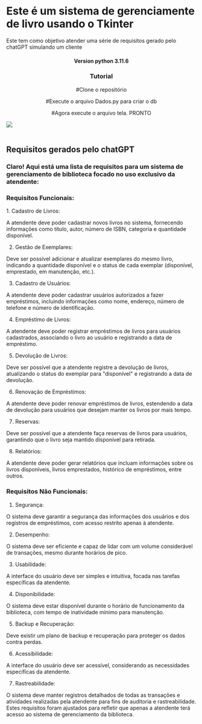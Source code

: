# Este é um sistema de gerenciamente de livro usando o Tkinter 
<p>Este tem como objetivo atender uma série de requisitos gerado pelo chatGPT simulando um cliente</p>
<h4 align="center">Version python 3.11.6</h4>
<h3 align="center">Tutorial</h3>
<P align="center">#Clone o  repositório </P>
<P align="center">#Execute o arquivo Dados.py para criar o db </P>
<P align="center">#Agora execute o arquivo tela. PRONTO </P>
<img src="https://github.com/DwonataGabriel/ProjetosPython/assets/126933270/f16d3fd4-c34a-4adf-a0ec-bbb4695f8ad4" max-width="800px" align="center"/>
<br><br>

<p>
  <h2>Requisitos gerados pelo chatGPT </h2> 
<h3>Claro! Aqui está uma lista de requisitos para um sistema de gerenciamento de biblioteca focado no uso exclusivo da atendente:</h3>

<h3>Requisitos Funcionais:</h3>
1. Cadastro de Livros:

A atendente deve poder cadastrar novos livros no sistema, fornecendo informações como título, autor, número de ISBN, categoria e quantidade disponível.

2. Gestão de Exemplares:

Deve ser possível adicionar e atualizar exemplares do mesmo livro, indicando a quantidade disponível e o status de cada exemplar (disponível, emprestado, em manutenção, etc.).

3. Cadastro de Usuários:

A atendente deve poder cadastrar usuários autorizados a fazer empréstimos, incluindo informações como nome, endereço, número de telefone e número de identificação.

4. Empréstimo de Livros:

A atendente deve poder registrar empréstimos de livros para usuários cadastrados, associando o livro ao usuário e registrando a data de empréstimo.

5. Devolução de Livros:

Deve ser possível que a atendente registre a devolução de livros, atualizando o status do exemplar para "disponível" e registrando a data de devolução.

6. Renovação de Empréstimos:

A atendente deve poder renovar empréstimos de livros, estendendo a data de devolução para usuários que desejam manter os livros por mais tempo.

7. Reservas:

Deve ser possível que a atendente faça reservas de livros para usuários, garantindo que o livro seja mantido disponível para retirada.

8. Relatórios:

A atendente deve poder gerar relatórios que incluam informações sobre os livros disponíveis, livros emprestados, histórico de empréstimos, entre outros.
<br>
<h3>Requisitos Não Funcionais: </h3>

1. Segurança:

O sistema deve garantir a segurança das informações dos usuários e dos registros de empréstimos, com acesso restrito apenas à atendente.

2. Desempenho:

O sistema deve ser eficiente e capaz de lidar com um volume considerável de transações, mesmo durante horários de pico.

3. Usabilidade:

A interface do usuário deve ser simples e intuitiva, focada nas tarefas específicas da atendente.

4. Disponibilidade:

O sistema deve estar disponível durante o horário de funcionamento da biblioteca, com tempo de inatividade mínimo para manutenção.

5. Backup e Recuperação:

Deve existir um plano de backup e recuperação para proteger os dados contra perdas.

6. Acessibilidade:

A interface do usuário deve ser acessível, considerando as necessidades específicas da atendente.

7. Rastreabilidade:

O sistema deve manter registros detalhados de todas as transações e atividades realizadas pela atendente para fins de auditoria e rastreabilidade.
Estes requisitos foram ajustados para refletir que apenas a atendente terá acesso ao sistema de gerenciamento da biblioteca.




  
</p>
